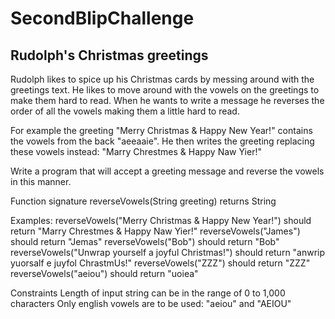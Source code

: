 # SecondBlipChallenge
## Rudolph's Christmas greetings

Rudolph likes to spice up his Christmas cards by messing around with the greetings text. He likes to move around with the vowels on the greetings to make them hard to read. When he wants to write a message he reverses the order of all the vowels making them a little hard to read.

For example the greeting "Merry Christmas & Happy New Year!" contains the vowels from the back "aeeaaie". He then writes the greeting replacing these vowels instead: "Marry Chrestmes & Happy Naw Yier!"

Write a program that will accept a greeting message and reverse the vowels in this manner.

Function signature
reverseVowels(String greeting) returns String

Examples:
reverseVowels("Merry Christmas & Happy New Year!") should return "Marry Chrestmes & Happy Naw Yier!"
reverseVowels("James") should return "Jemas"
reverseVowels("Bob") should return "Bob"
reverseVowels("Unwrap yourself a joyful Christmas!") should return "anwrip yuorsalf e juyfol ChrastmUs!"
reverseVowels("ZZZ") should return "ZZZ"
reverseVowels("aeiou") should return "uoiea"

Constraints
Length of input string can be in the range of 0 to 1,000 characters
Only english vowels are to be used: "aeiou" and "AEIOU"
